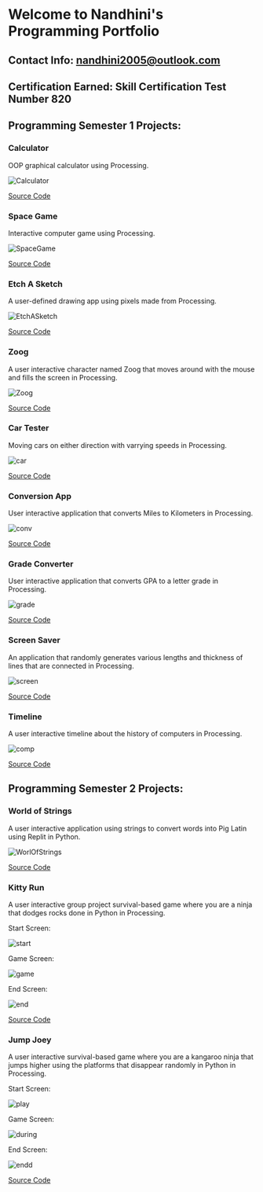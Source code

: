 # Welcome to Nandhini's Programming Portfolio

## Contact Info: nandhini2005@outlook.com

## Certification Earned: Skill Certification Test Number 820

## Programming Semester 1 Projects:

### Calculator

OOP graphical calculator using Processing.

![Calculator](https://github.com/Nandhini-Ramanathan/ProgrammingPortfolio/blob/gh-pages/Images/calc.png?raw=true) 

[Source Code](https://github.com/Nandhini-Ramanathan/ProgrammingPortfolio/tree/gh-pages/src/calc)

### Space Game

Interactive computer game using Processing.

![SpaceGame](https://github.com/Nandhini-Ramanathan/ProgrammingPortfolio/blob/gh-pages/Images/space.png?raw=true) 

[Source Code](https://github.com/Nandhini-Ramanathan/ProgrammingPortfolio/tree/gh-pages/src/spacegame)

### Etch A Sketch

A user-defined drawing app using pixels made from Processing.

![EtchASketch](https://github.com/Nandhini-Ramanathan/ProgrammingPortfolio/blob/gh-pages/Images/etch.png?raw=true) 

[Source Code](https://github.com/Nandhini-Ramanathan/ProgrammingPortfolio/tree/gh-pages/src/EtchASketch)

### Zoog

A user interactive character named Zoog that moves around with the mouse and fills the screen in Processing.

![Zoog](https://github.com/Nandhini-Ramanathan/ProgrammingPortfolio/blob/gh-pages/Images/zoog.png?raw=true) 

[Source Code](https://github.com/Nandhini-Ramanathan/ProgrammingPortfolio/tree/gh-pages/src/Zoog)

### Car Tester

Moving cars on either direction with varrying speeds in Processing.

![car](https://github.com/Nandhini-Ramanathan/ProgrammingPortfolio/blob/gh-pages/Images/car.png?raw=true)

[Source Code](https://github.com/Nandhini-Ramanathan/ProgrammingPortfolio/tree/gh-pages/src/CarTester)

### Conversion App

User interactive application that converts Miles to Kilometers in Processing.

![conv](https://github.com/Nandhini-Ramanathan/ProgrammingPortfolio/blob/gh-pages/Images/conv.png?raw=true)

[Source Code](https://github.com/Nandhini-Ramanathan/ProgrammingPortfolio/tree/gh-pages/src/CoversionApp)

### Grade Converter

User interactive application that converts GPA to a letter grade in Processing.

![grade](https://github.com/Nandhini-Ramanathan/ProgrammingPortfolio/blob/gh-pages/Images/grade.png?raw=true)

[Source Code](https://github.com/Nandhini-Ramanathan/ProgrammingPortfolio/tree/gh-pages/src/Grades)

### Screen Saver 

An application that randomly generates various lengths and thickness of lines that are connected in Processing.

![screen](https://github.com/Nandhini-Ramanathan/ProgrammingPortfolio/blob/gh-pages/Images/screen.png?raw=true)

[Source Code](https://github.com/Nandhini-Ramanathan/ProgrammingPortfolio/tree/gh-pages/src/Screensaver)

### Timeline

A user interactive timeline about the history of computers in Processing.

![comp](https://github.com/Nandhini-Ramanathan/ProgrammingPortfolio/blob/gh-pages/Images/comp.png?raw=true)

[Source Code](https://github.com/Nandhini-Ramanathan/ProgrammingPortfolio/tree/gh-pages/src/Timeline)


## Programming Semester 2 Projects:

### World of Strings

A user interactive application using strings to convert words into Pig Latin using Replit in Python.

![WorlOfStrings](https://github.com/Nandhini-Ramanathan/ProgrammingPortfolio/blob/gh-pages/Images/WorlOfStrings.png?raw=true) 

[Source Code](https://github.com/Nandhini-Ramanathan/ProgrammingPortfolio/tree/gh-pages/src/WorldOfStrings)

### Kitty Run

A user interactive group project survival-based game where you are a ninja that dodges rocks done in Python in Processing.

Start Screen:

![start](https://github.com/Nandhini-Ramanathan/ProgrammingPortfolio/blob/gh-pages/Images/start.png?raw=true) 

Game Screen:

![game](https://github.com/Nandhini-Ramanathan/ProgrammingPortfolio/blob/gh-pages/Images/game.png?raw=true)

End Screen:

![end](https://github.com/Nandhini-Ramanathan/ProgrammingPortfolio/blob/gh-pages/Images/end.png?raw=true) 

[Source Code](https://github.com/Nandhini-Ramanathan/ProgrammingPortfolio/tree/gh-pages/src/Main)

### Jump Joey

A user interactive survival-based game where you are a kangaroo ninja that jumps higher using the platforms that disappear randomly in Python in Processing.

Start Screen:

![play](https://github.com/Nandhini-Ramanathan/ProgrammingPortfolio/blob/gh-pages/Images/play.png?raw=true) 

Game Screen:

![during](https://github.com/Nandhini-Ramanathan/ProgrammingPortfolio/blob/gh-pages/Images/during.png?raw=true)

End Screen:

![endd](https://github.com/Nandhini-Ramanathan/ProgrammingPortfolio/blob/gh-pages/Images/endd.png?raw=true) 

[Source Code](https://github.com/Nandhini-Ramanathan/ProgrammingPortfolio/tree/gh-pages/src/JUMP%20JOEY%20FINAL%20GAME)

